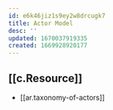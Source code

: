 ```yaml
---
id: e6k46jiz1s9ey2w8drcugk7
title: Actor Model
desc: ''
updated: 1670037919335
created: 1669928920177
---
```


## [[c.Resource]]

- [[ar.taxonomy-of-actors]]
